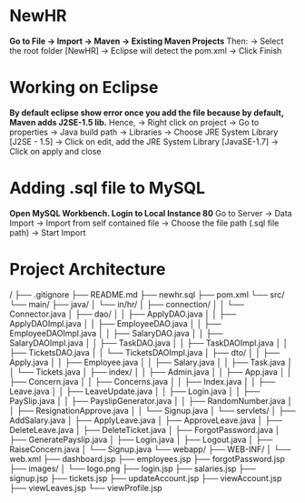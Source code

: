 # NewHR

**Go to File → Import → Maven → Existing Maven Projects**
Then:
-> Select the root folder [NewHR]
-> Eclipse will detect the pom.xml
-> Click Finish

# Working on Eclipse
**By default eclipse show error once you add the file because by default, Maven adds J2SE-1.5 lib.**
Hence,
-> Right click on project
-> Go to properties -> Java build path -> Libraries -> Choose JRE System Library [J2SE - 1.5]
-> Click on edit, add the JRE System Library [JavaSE-1.7]
-> Click on apply and close

# Adding .sql file to MySQL
**Open MySQL Workbench. Login to Local Instance 80**
Go to Server -> Data Import -> Import from self contained file -> Choose the file path (.sql file path) -> Start Import


# Project Architecture

/
├── .gitignore
├── README.md
├── newhr.sql
├── pom.xml
└── src/
    └── main/
        ├── java/
        │   └── in/hr/
        │       ├── connection/
        │       │   └── Connector.java
        │       ├── dao/
        │       │   ├── ApplyDAO.java
        │       │   ├── ApplyDAOImpl.java
        │       │   ├── EmployeeDAO.java
        │       │   ├── EmployeeDAOImpl.java
        │       │   ├── SalaryDAO.java
        │       │   ├── SalaryDAOImpl.java
        │       │   ├── TaskDAO.java
        │       │   ├── TaskDAOImpl.java
        │       │   ├── TicketsDAO.java
        │       │   └── TicketsDAOImpl.java
        │       ├── dto/
        │       │   ├── Apply.java
        │       │   ├── Employee.java
        │       │   ├── Salary.java
        │       │   ├── Task.java
        │       │   └── Tickets.java
        │       ├── index/
        │       │   ├── Admin.java
        │       │   ├── App.java
        │       │   ├── Concern.java
        │       │   ├── Concerns.java
        │       │   ├── Index.java
        │       │   ├── Leave.java
        │       │   ├── LeaveUpdate.java
        │       │   ├── Login.java
        │       │   ├── PaySlip.java
        │       │   ├── PayslipGenerator.java
        │       │   ├── RandomNumber.java
        │       │   ├── ResignationApprove.java
        │       │   └── Signup.java
        │       └── servlets/
        │           ├── AddSalary.java
        │           ├── ApplyLeave.java
        │           ├── ApproveLeave.java
        │           ├── DeleteLeave.java
        │           ├── DeleteTicket.java
        │           ├── ForgotPassword.java
        │           ├── GeneratePayslip.java
        │           ├── Login.java
        │           ├── Logout.java
        │           ├── RaiseConcern.java
        │           └── Signup.java
        └── webapp/
            ├── WEB-INF/
            │   └── web.xml
            ├── dashboard.jsp
            ├── employees.jsp
            ├── forgotPassword.jsp
            ├── images/
            │   └── logo.png
            ├── login.jsp
            ├── salaries.jsp
            ├── signup.jsp
            ├── tickets.jsp
            ├── updateAccount.jsp
            ├── viewAccount.jsp
            ├── viewLeaves.jsp
            └── viewProfile.jsp


